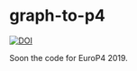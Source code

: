 # graph-to-p4

[![DOI](https://zenodo.org/badge/DOI/10.5281/zenodo.3457291.svg)](https://doi.org/10.5281/zenodo.3457291)

Soon the code for EuroP4 2019.


